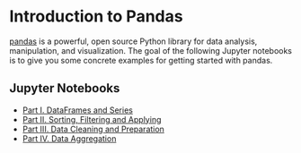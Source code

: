 # Introduction to Pandas

[pandas](https://pandas.pydata.org/) is a powerful, open source Python library for data analysis, manipulation, and visualization. 
The goal of the following Jupyter notebooks is to give you some concrete examples for getting started with pandas.


## Jupyter Notebooks

- [Part I. DataFrames and Series](.\Part%20I)
- [Part II. Sorting, Filtering and Applying](.\Part%20II)
- [Part III. Data Cleaning and Preparation](.\Part%20III)
- [Part IV. Data Aggregation](.\Part%20IV)

